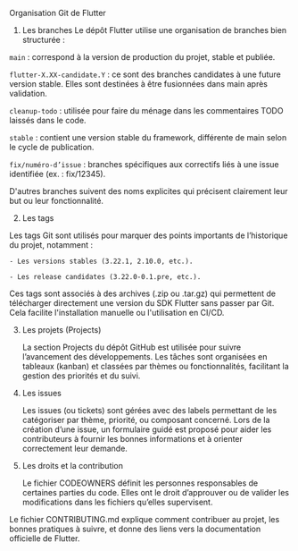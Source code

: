 Organisation Git de Flutter

1. Les branches
   Le dépôt Flutter utilise une organisation de branches bien structurée :

`main` : correspond à la version de production du projet, stable et publiée.

`flutter-X.XX-candidate.Y` : ce sont des branches candidates à une future version stable. Elles sont destinées à être fusionnées dans main après validation.

`cleanup-todo` : utilisée pour faire du ménage dans les commentaires TODO laissés dans le code.

`stable` : contient une version stable du framework, différente de main selon le cycle de publication.

`fix/numéro-d’issue` : branches spécifiques aux correctifs liés à une issue identifiée (ex. : fix/12345).

D'autres branches suivent des noms explicites qui précisent clairement leur but ou leur fonctionnalité.

2. Les tags

Les tags Git sont utilisés pour marquer des points importants de l’historique du projet, notamment :

    - Les versions stables (3.22.1, 2.10.0, etc.).

    - Les release candidates (3.22.0-0.1.pre, etc.).

Ces tags sont associés à des archives (.zip ou .tar.gz) qui permettent de télécharger directement une version du SDK Flutter sans passer par Git. Cela facilite l'installation manuelle ou l'utilisation en CI/CD.

3. Les projets (Projects)

   La section Projects du dépôt GitHub est utilisée pour suivre l’avancement des développements. Les tâches sont organisées en tableaux (kanban) et classées par thèmes ou fonctionnalités, facilitant la gestion des priorités et du suivi.

4. Les issues

   Les issues (ou tickets) sont gérées avec des labels permettant de les catégoriser par thème, priorité, ou composant concerné.
   Lors de la création d’une issue, un formulaire guidé est proposé pour aider les contributeurs à fournir les bonnes informations et à orienter correctement leur demande.

5. Les droits et la contribution

   Le fichier CODEOWNERS définit les personnes responsables de certaines parties du code. Elles ont le droit d’approuver ou de valider les modifications dans les fichiers qu’elles supervisent.

Le fichier CONTRIBUTING.md explique comment contribuer au projet, les bonnes pratiques à suivre, et donne des liens vers la documentation officielle de Flutter.
